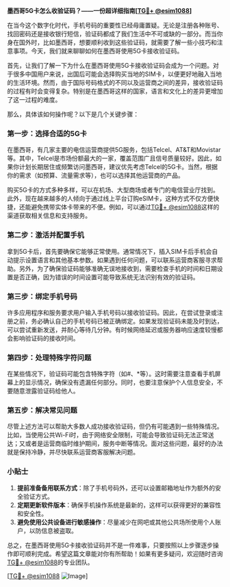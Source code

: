 **墨西哥5G卡怎么收验证码？——一份超详细指南[[TG💪+ @esim1088](https://t.me/s/esim1088)]**

在当今这个数字化时代，手机号码的重要性已经毋庸置疑。无论是注册各种账号、找回密码还是接收银行短信，验证码都成了我们生活中不可或缺的一部分。而当你身在国外时，比如墨西哥，想要顺利收到这些验证码，就需要了解一些小技巧和注意事项。今天，我们就来聊聊如何在墨西哥使用5G卡接收验证码。

首先，让我们了解一下为什么在墨西哥使用5G卡接收验证码会成为一个问题。对于很多中国用户来说，出国后可能会选择购买当地的SIM卡，以便更好地融入当地的生活环境。然而，由于国际号码格式的不同以及运营商之间的差异，接收验证码的过程有时会变得复杂。特别是在墨西哥这样的国家，语言和文化上的差异更增加了这一过程的难度。

那么，具体该如何操作呢？以下是几个关键步骤：

### 第一步：选择合适的5G卡

在墨西哥，有几家主要的电信运营商提供5G服务，包括Telcel、AT&T和Movistar等。其中，Telcel是市场份额最大的一家，覆盖范围广且信号质量较好。因此，如果你计划长期居住或频繁访问墨西哥，建议优先考虑Telcel的5G卡。当然，根据你的需求（如预算、流量需求等），也可以选择其他运营商的产品。

购买5G卡的方式多种多样，可以在机场、大型商场或者专门的电信营业厅找到。此外，现在越来越多的人倾向于通过线上平台订购eSIM卡，这种方式不仅方便快捷，还能避免携带实体卡带来的不便。例如，可以通过[TG💪+ @esim1088](https://t.me/s/esim1088)这样的渠道获取相关信息和支持服务。

### 第二步：激活并配置手机

拿到5G卡后，首先要确保它能够正常使用。通常情况下，插入SIM卡后手机会自动提示设置语言和其他基本参数。如果遇到任何问题，可以联系运营商客服寻求帮助。另外，为了确保验证码能够准确无误地接收到，需要检查手机的时间和日期设置是否正确，因为错误的时间设置可能导致系统无法识别有效的验证码。

### 第三步：绑定手机号码

许多应用程序和服务要求用户输入手机号码以接收验证码。因此，在尝试登录或注册之前，务必确认自己的手机号码已被正确绑定。如果发现验证码未能及时到达，可以尝试重新发送，并耐心等待几分钟。有时候网络延迟或服务器响应速度较慢都会影响验证码的接收时间。

### 第四步：处理特殊字符问题

在某些情况下，验证码可能包含特殊字符（如#、*等）。这时需要注意查看手机屏幕上的显示情况，确保没有遗漏任何部分。同时，也要注意保护个人信息安全，不要随意泄露验证码给他人。

### 第五步：解决常见问题

尽管上述方法可以帮助大多数人成功接收验证码，但仍有可能遇到一些特殊情况。比如，当使用公共Wi-Fi时，由于网络安全限制，可能会导致验证码无法正常送达；又或者是运营商临时维护期间，服务中断等情况。面对这些问题，最好的办法就是保持冷静，并尽快联系运营商客服解决问题。

### 小贴士

1. **提前准备备用联系方式**：除了手机号码外，还可以设置邮箱地址作为额外的安全验证方式。
2. **定期更新软件版本**：确保手机操作系统是最新的，这样可以获得更好的兼容性和安全性。
3. **避免使用公共设备进行敏感操作**：尽量减少在网吧或其他公共场所使用个人账户，以防信息被盗取。

总之，在墨西哥使用5G卡接收验证码并不是一件难事，只要按照以上步骤逐步操作即可顺利完成。希望这篇文章能对你有所帮助！如果有更多疑问，欢迎随时咨询[TG💪+ @esim1088](https://t.me/s/esim1088)的专业团队。

[[TG💪+ @esim1088](https://t.me/s/esim1088) ![Image](https://i.postimg.cc/4NQfJmqS/Snipaste-2025-05-13-00-14-12.png)]